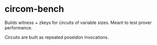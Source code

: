 # circom-bench

Builds witness + zkeys for circuits of variable sizes. Meant to test prover performance.

Circuits are built as repeated poseidon invocations.
